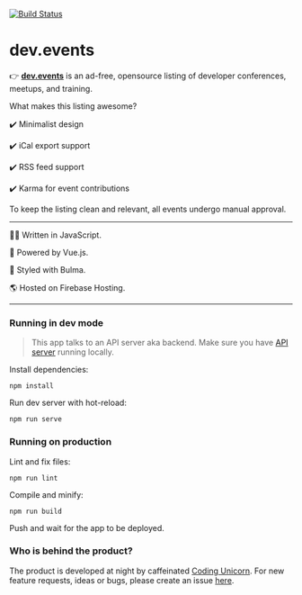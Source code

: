 [![Build Status](https://travis-ci.org/unicorncoding/devevents-web.svg?branch=master)](https://travis-ci.org/unicorncoding/devevents-web)
# dev.events

👉 **[dev.events](https://dev.events)** is an ad-free, opensource listing of developer conferences, meetups, and training. 

What makes this listing awesome?

✔️ Minimalist design

✔️ iCal export support

✔️ RSS feed support

✔️ Karma for event contributions

To keep the listing clean and relevant, all events undergo manual approval.

----

👩‍💻 Written in JavaScript. 

🚀 Powered by Vue.js.

🎨 Styled with Bulma.

🌎 Hosted on Firebase Hosting.

---

### Running in dev mode

> This app talks to an API server aka backend. Make sure you have [API server](https://github.com/unicorncoding/devevents-api) running locally.

Install dependencies:
```
npm install
```

Run dev server with hot-reload:
```
npm run serve
```

### Running on production

Lint and fix files:
```
npm run lint
```

Compile and minify:
```
npm run build
```

Push and wait for the app to be deployed.

### Who is behind the product?

The product is developed at night by caffeinated [Coding Unicorn](https://instagram.com/coding_unicorn). For new feature requests, ideas or bugs, please create an issue [here](http://github.com/unicorncoding/devevents-web/issues).
